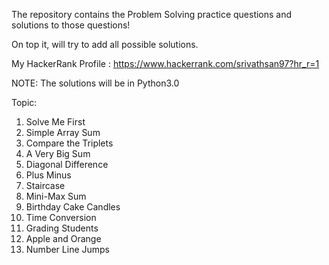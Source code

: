 The repository contains the Problem Solving practice questions and solutions to those questions!

On top it, will try to add all possible solutions.

My HackerRank Profile : https://www.hackerrank.com/srivathsan97?hr_r=1

NOTE: The solutions will be in Python3.0

Topic:
1. Solve Me First
2. Simple Array Sum
3. Compare the Triplets
4. A Very Big Sum
5. Diagonal Difference
6. Plus Minus
7. Staircase
8. Mini-Max Sum
9. Birthday Cake Candles
10. Time Conversion
11. Grading Students
12. Apple and Orange
13. Number Line Jumps

